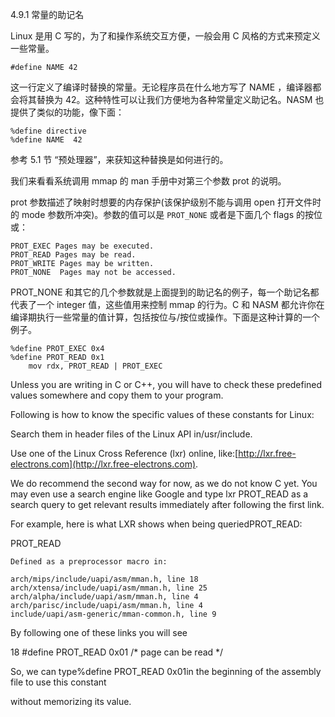 4.9.1 常量的助记名

Linux 是用 C 写的，为了和操作系统交互方便，一般会用 C 风格的方式来预定义一些常量。

```
#define NAME 42
```

这一行定义了编译时替换的常量。无论程序员在什么地方写了 NAME ，编译器都会将其替换为 42。这种特性可以让我们方便地为各种常量定义助记名。NASM 也提供了类似的功能，像下面：

```
%define directive
%define NAME  42
```

参考 5.1 节 “预处理器”，来获知这种替换是如何进行的。

我们来看看系统调用 mmap 的 man 手册中对第三个参数 prot 的说明。

prot 参数描述了映射时想要的内存保护\(该保护级别不能与调用 open 打开文件时的 mode 参数所冲突\)。参数的值可以是 `PROT_NONE` 或者是下面几个 flags 的按位或：

```
PROT_EXEC Pages may be executed.
PROT_READ Pages may be read.
PROT_WRITE Pages may be written.
PROT_NONE  Pages may not be accessed.
```

PROT\_NONE 和其它的几个参数就是上面提到的助记名的例子，每一个助记名都代表了一个 integer 值，这些值用来控制 mmap 的行为。C 和 NASM 都允许你在编译期执行一些常量的值计算，包括按位与/按位或操作。下面是这种计算的一个例子。

```
%define PROT_EXEC 0x4
%define PROT_READ 0x1
    mov rdx, PROT_READ | PROT_EXEC
```

Unless you are writing in C or C++, you will have to check these predefined values somewhere and copy them to your program.

Following is how to know the specific values of these constants for Linux:

Search them in header files of the Linux API in/usr/include.

Use one of the Linux Cross Reference \(lxr\) online, like:[http://lxr.free-electrons.com](http://lxr.free-electrons.com).

We do recommend the second way for now, as we do not know C yet. You may even use a search engine like Google and type lxr  PROT\_READ as a search query to get relevant results immediately after following the first link.

For example, here is what LXR shows when being queriedPROT\_READ:

PROT\_READ

```
Defined as a preprocessor macro in:
```

```
arch/mips/include/uapi/asm/mman.h, line 18
arch/xtensa/include/uapi/asm/mman.h, line 25
arch/alpha/include/uapi/asm/mman.h, line 4
arch/parisc/include/uapi/asm/mman.h, line 4
include/uapi/asm-generic/mman-common.h, line 9
```

By following one of these links you will see

18 \#define PROT\_READ 0x01 /\* page can be read \*/

So, we can type%define PROT\_READ 0x01in the beginning of the assembly file to use this constant

without memorizing its value.

